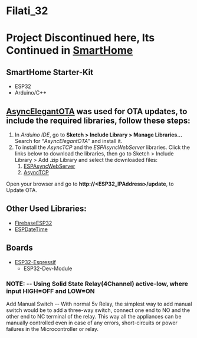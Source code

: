 # Filati_32

# Project Discontinued here, Its Continued in [SmartHome](https://github.com/R3WorkZ/SmartHome_32.git)  
## SmartHome Starter-Kit

- ESP32
- Arduino/C++


## [AsyncElegantOTA](https://github.com/ayushsharma82/AsyncElegantOTA) was used for OTA updates, to include the required libraries, follow these steps:

  1. In _Arduino IDE_, go to __Sketch > Include Library > Manage Libraries…__ Search for “_AsyncElegantOTA_” and install it.
  2. To install the _AsyncTCP_ and the _ESPAsyncWebServer_ libraries. Click the links below to download the libraries, then go to Sketch > Include Library > Add .zip Library  and select the downloaded files:
      1. [ESPAsyncWebServer](https://github.com/me-no-dev/ESPAsyncWebServer/archive/master.zip)
      2. [AsyncTCP](https://github.com/me-no-dev/AsyncTCP/archive/master.zip)

Open your browser and go to __http://<ESP32_IPAddress>/update__, to Update OTA.



## Other Used Libraries:

- [FirebaseESP32](https://github.com/mobizt/Firebase-ESP32.git)
- [ESPDateTime](https://github.com/mcxiaoke/ESPDateTime.git)

## Boards
- [ESP32-Espressif](https://github.com/espressif/arduino-esp32.git)
   - ESP32-Dev-Module 
### NOTE: -- Using Solid State Relay(4Channel) active-low, where input HIGH=OFF and LOW=ON

Add Manual Switch -- With normal 5v Relay, the simplest way to add manual switch would be to add a three-way switch, connect one end to NO and the other end to NC terminal of the relay. This way all the appliances can be manually controlled even in case of any errors, short-circuits or power failures in the Microcontroller or relay.
